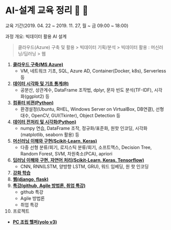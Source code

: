 # AI-설계 교육 정리 :trumpet: :musical_note:

교육 기간(2019. 04. 22 ~ 2019. 11. 27, 월 ~ 금 09:00 ~ 18:00)

과정 개요: 빅데이터 활용 AI 설계

> 클라우드(Azure) 구축 및 활용 > 빅데이터 기획/분석 > 빅데이터 활용 : 머신러닝/딥러닝 > 웹



1. [**클라우드 구축(MS Azure)**](./1-Azure/README.md) 
   - VM, 네트워크 기초, SQL, Azure AD, Container(Docker, k8s), Serverless 등
2. [**데이터 시각화 및 기초 통계(R)**](./2-R_DataPreProcessing/README.md)
   - 공분산, 상관계수, DataFrame 조작법, dplyr, 문자 빈도 분석(TF-IDF), 시각화(ggplot2) 등
3. [**컴퓨터 비젼(Python)**](./3-ComputerVision/README.md)
   - 환경설정(Ubuntu, RHEL, Windows Server on VirtualBox, DB연결), 선형대수, OpenCV, GUI(Tkinter), Object Detection 등
4. [**데이터 전처리 및 시각화(Python)**](./4-Python_DataPreProcessing/README.md)
   - numpy 연습, DataFrame 조작, 정규화/표준화, 원핫 인코딩, 시각화(matplotlib, seaborn 활용) 등
5. [**머신러닝 이해와 구현(Scikit-Learn, Keras)**](./5-MachineLearning)
   - 다중 선형 분류/회기, 로지스틱 분류/회기, 소프트맥스, Decision Tree, Random Forest, SVM, 차원축소(PCA), apriori
6. [**딥러닝 이해와 구현, 자연어 처리(Scikit-Learn, Keras, Tensorflow)**](./6-DeepLearning_NLP)
   - CNN, RNN(LSTM, 양방향 LSTM, GRU), 워드 임베딩, 원 핫 인코딩
7. [**강화 학습**](./7-RL)
8. [**웹(django, flask)**](./8-Web)
9. [**특강(github, Agile 방법론, 취업 특강)**](./9-Special_lecture)
   - github 특강
   - Agile 방법론
   - 취업 특강
10. 프로젝트
   - [**PC 조립 헬퍼(yolo v3)**](./10-Project)